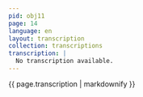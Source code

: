 ```yaml
---
pid: obj11
page: 14
language: en
layout: transcription
collection: transcriptions
transcription: |
  No transcription available.
---
```


{{ page.transcription | markdownify }}
